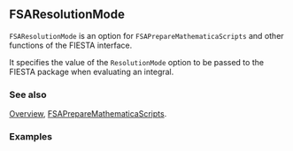 ## FSAResolutionMode

`FSAResolutionMode` is an option for `FSAPrepareMathematicaScripts` and other functions of the FIESTA interface.

It specifies the value of the `ResolutionMode` option to be passed to the FIESTA package when evaluating an integral.

### See also

[Overview](Extra/FeynHelpers.md), [FSAPrepareMathematicaScripts](FSAPrepareMathematicaScripts.md).

### Examples